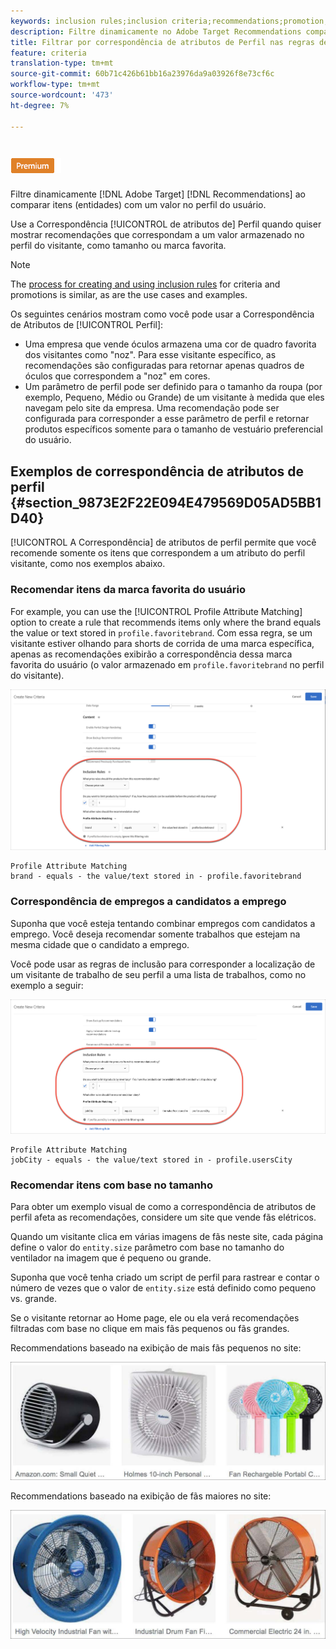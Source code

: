 ```yaml
---
keywords: inclusion rules;inclusion criteria;recommendations;promotion;promotions;dynamic filtering;dynamic;profile attribute matching
description: Filtre dinamicamente no Adobe Target Recommendations comparando itens (entidades) com um valor no perfil do usuário.
title: Filtrar por correspondência de atributos de Perfil nas regras de inclusão dinâmica no Adobe Target Recommendations
feature: criteria
translation-type: tm+mt
source-git-commit: 60b71c426b61bb16a23976da9a03926f8e73cf6c
workflow-type: tm+mt
source-wordcount: '473'
ht-degree: 7%

---
```



# ![Correspondência de Atributo de Perfil PREMIUM](/help/assets/premium.png)

Filtre dinamicamente [!DNL Adobe Target] [!DNL Recommendations] ao comparar itens (entidades) com um valor no perfil do usuário.

Use a Correspondência [!UICONTROL de atributos de] Perfil quando quiser mostrar recomendações que correspondam a um valor armazenado no perfil do visitante, como tamanho ou marca favorita.

>[!NOTE]
>
>The [process for creating and using inclusion rules](/help/c-recommendations/c-algorithms/use-dynamic-and-static-inclusion-rules.md) for criteria and promotions is similar, as are the use cases and examples.

Os seguintes cenários mostram como você pode usar a Correspondência de Atributos de [!UICONTROL Perfil]:

* Uma empresa que vende óculos armazena uma cor de quadro favorita dos visitantes como &quot;noz&quot;. Para esse visitante específico, as recomendações são configuradas para retornar apenas quadros de óculos que correspondem a &quot;noz&quot; em cores.
* Um parâmetro de perfil pode ser definido para o tamanho da roupa (por exemplo, Pequeno, Médio ou Grande) de um visitante à medida que eles navegam pelo site da empresa. Uma recomendação pode ser configurada para corresponder a esse parâmetro de perfil e retornar produtos específicos somente para o tamanho de vestuário preferencial do usuário.

## Exemplos de correspondência de atributos de perfil {#section_9873E2F22E094E479569D05AD5BB1D40}

[!UICONTROL A Correspondência] de atributos de perfil permite que você recomende somente os itens que correspondem a um atributo do perfil visitante, como nos exemplos abaixo.

### Recomendar itens da marca favorita do usuário

For example, you can use the [!UICONTROL Profile Attribute Matching] option to create a rule that recommends items only where the brand equals the value or text stored in `profile.favoritebrand`. Com essa regra, se um visitante estiver olhando para shorts de corrida de uma marca específica, apenas as recomendações exibirão a correspondência dessa marca favorita do usuário (o valor armazenado em `profile.favoritebrand` no perfil do visitante).

![Marca favorita](/help/c-recommendations/c-algorithms/assets/favorite-brand.png)

```
Profile Attribute Matching
brand - equals - the value/text stored in - profile.favoritebrand
```

### Correspondência de empregos a candidatos a emprego

Suponha que você esteja tentando combinar empregos com candidatos a emprego. Você deseja recomendar somente trabalhos que estejam na mesma cidade que o candidato a emprego.

Você pode usar as regras de inclusão para corresponder a localização de um visitante de trabalho de seu perfil a uma lista de trabalhos, como no exemplo a seguir:

![Cidade do usuário](/help/c-recommendations/c-algorithms/assets/city.png)

```
Profile Attribute Matching
jobCity - equals - the value/text stored in - profile.usersCity
```

### Recomendar itens com base no tamanho

Para obter um exemplo visual de como a correspondência de atributos de perfil afeta as recomendações, considere um site que vende fãs elétricos.

Quando um visitante clica em várias imagens de fãs neste site, cada página define o valor do `entity.size` parâmetro com base no tamanho do ventilador na imagem que é pequeno ou grande.

Suponha que você tenha criado um script de perfil para rastrear e contar o número de vezes que o valor de `entity.size` está definido como pequeno vs. grande.

Se o visitante retornar ao Home page, ele ou ela verá recomendações filtradas com base no clique em mais fãs pequenos ou fãs grandes.

Recommendations baseado na exibição de mais fãs pequenos no site:

![recomendações para pequenos ventiladores](/help/c-recommendations/c-algorithms/assets/small-fans.png)

Recommendations baseado na exibição de fãs maiores no site:

![recomendações para grandes ventiladores](/help/c-recommendations/c-algorithms/assets/large-fans.png)